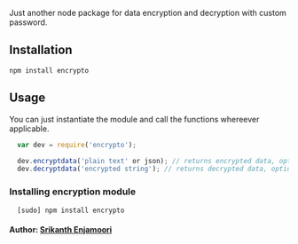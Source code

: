 Just another node package for data encryption and decryption with custom password.
## Installation

```bashp
npm install encrypto
```

## Usage
You can just instantiate the module and call the functions whereever applicable.

``` js
  var dev = require('encrypto');

  dev.encryptdata('plain text' or json); // returns encrypted data, optionally you can pass your own password, same will be used for decryption
  dev.decryptdata('encrypted string'); // returns decrypted data, optionally you can pass your own password which you used for encryption.  

```

### Installing encryption module
```
  [sudo] npm install encrypto
```

#### Author: [Srikanth Enjamoori](http://twitter.com/profoundcoder)